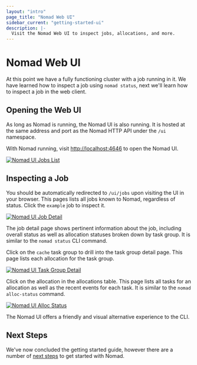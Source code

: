 ```yaml
---
layout: "intro"
page_title: "Nomad Web UI"
sidebar_current: "getting-started-ui"
description: |-
  Visit the Nomad Web UI to inspect jobs, allocations, and more.
---
```


# Nomad Web UI

At this point we have a fully functioning cluster with a job running in it. We have
learned how to inspect a job using `nomad status`, next we'll learn how to inspect
a job in the web client.

## Opening the Web UI

As long as Nomad is running, the Nomad UI is also running. It is hosted at the same address
and port as the Nomad HTTP API under the `/ui` namespace.

With Nomad running, visit [http://localhost:4646](http://localhost:4646) to open the Nomad UI.

[![Nomad UI Jobs List][img-jobs-list]][img-jobs-list]

## Inspecting a Job

You should be automatically redirected to `/ui/jobs` upon visiting the UI in your browser. This
pages lists all jobs known to Nomad, regardless of status. Click the `example` job to inspect it.

[![Nomad UI Job Detail][img-job-detail]][img-job-detail]

The job detail page shows pertinent information about the job, including overall status as well as
allocation statuses broken down by task group. It is similar to the `nomad status` CLI command.

Click on the `cache` task group to drill into the task group detail page. This page lists each allocation
for the task group.

[![Nomad UI Task Group Detail][img-task-group-detail]][img-task-group-detail]

Click on the allocation in the allocations table. This page lists all tasks for an allocation as well
as the recent events for each task. It is similar to the `nomad alloc-status` command.

[![Nomad UI Alloc Status][img-alloc-status]][img-alloc-status]

The Nomad UI offers a friendly and visual alternative experience to the CLI.

## Next Steps

We've now concluded the getting started guide, however there are a number
of [next steps](next-steps.html) to get started with Nomad.

[img-jobs-list]: /assets/images/intro-ui-jobs-list.png
[img-job-detail]: /assets/images/intro-ui-job-detail.png
[img-task-group-detail]: /assets/images/intro-ui-task-group-detail.png
[img-alloc-status]: /assets/images/intro-ui-alloc-status.png
